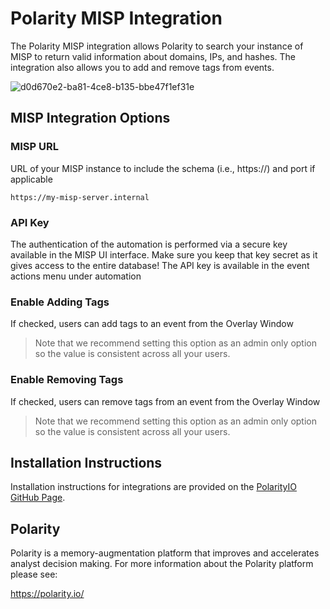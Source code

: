 # Polarity MISP Integration

The Polarity MISP integration allows Polarity to search your instance of MISP to return valid information about domains, IPs, and hashes.  The integration also allows you to add and remove tags from events.

![d0d670e2-ba81-4ce8-b135-bbe47f1ef31e](https://user-images.githubusercontent.com/306319/52191578-6aa1f780-2813-11e9-91ae-fa181bfe99ee.GIF)


## MISP Integration Options

### MISP URL

URL of your MISP instance to include the schema (i.e., https://) and port if applicable

```
https://my-misp-server.internal
```

### API Key

The authentication of the automation is performed via a secure key available in the MISP UI interface. Make sure you keep that key secret as it gives access to the entire database! The API key is available in the event actions menu under automation

### Enable Adding Tags

If checked, users can add tags to an event from the Overlay Window

> Note that we recommend setting this option as an admin only option so the value is consistent across all your users.

### Enable Removing Tags

If checked, users can remove tags from an event from the Overlay Window

> Note that we recommend setting this option as an admin only option so the value is consistent across all your users.


## Installation Instructions

Installation instructions for integrations are provided on the [PolarityIO GitHub Page](https://polarityio.github.io/).

## Polarity

Polarity is a memory-augmentation platform that improves and accelerates analyst decision making.  For more information about the Polarity platform please see:

https://polarity.io/
